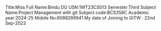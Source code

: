 Title:Miss
Full Name:Bindu DG
USN:1WT23CS013
Semester:Third
Subject Name:Project Management with git
Subject code:BCS358C
Academic year:2024-25
Mobile No:8088289941
My date of Joining to GITW : 22nd Sep-2023
